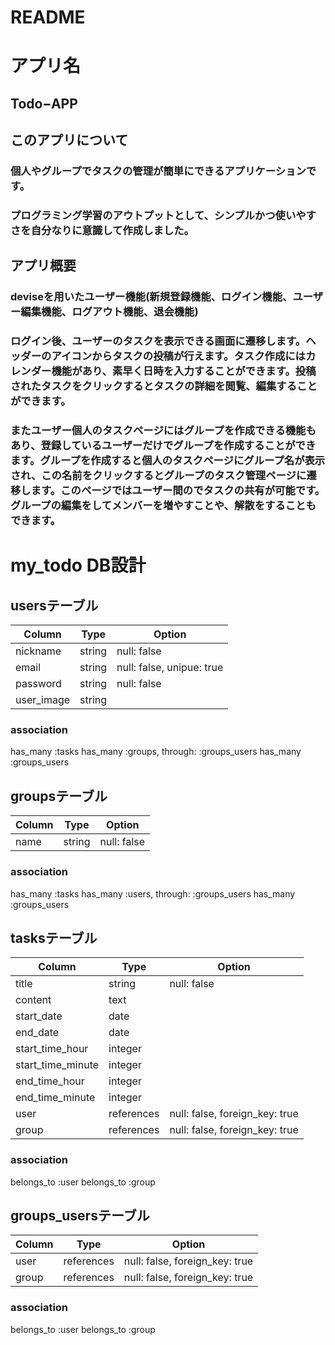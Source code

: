 # README

# アプリ名
## Todo−APP

## このアプリについて
### 個人やグループでタスクの管理が簡単にできるアプリケーションです。
### プログラミング学習のアウトプットとして、シンプルかつ使いやすさを自分なりに意識して作成しました。

## アプリ概要
### deviseを用いたユーザー機能(新規登録機能、ログイン機能、ユーザー編集機能、ログアウト機能、退会機能)
### ログイン後、ユーザーのタスクを表示できる画面に遷移します。ヘッダーのアイコンからタスクの投稿が行えます。タスク作成にはカレンダー機能があり、素早く日時を入力することができます。投稿されたタスクをクリックするとタスクの詳細を閲覧、編集することができます。
### またユーザー個人のタスクページにはグループを作成できる機能もあり、登録しているユーザーだけでグループを作成することができます。グループを作成すると個人のタスクページにグループ名が表示され、この名前をクリックするとグループのタスク管理ページに遷移します。このページではユーザー間のでタスクの共有が可能です。グループの編集をしてメンバーを増やすことや、解散をすることもできます。

# my_todo DB設計

## usersテーブル
|Column|Type|Option|
|------|----|------|
|nickname|string|null: false|
|email|string|null: false, unipue: true|
|password|string|null: false|
|user_image|string||

### association
has_many :tasks
has_many :groups, through: :groups_users
has_many :groups_users

## groupsテーブル
|Column|Type|Option|
|------|----|------|
|name|string|null: false|

### association
has_many :tasks
has_many :users, through: :groups_users
has_many :groups_users

## tasksテーブル
|Column|Type|Option|
|------|----|------|
|title|string|null: false|
|content|text||
|start_date|date||
|end_date|date||
|start_time_hour|integer||
|start_time_minute|integer||
|end_time_hour|integer||
|end_time_minute|integer||
|user|references|null: false, foreign_key: true|
|group|references|null: false, foreign_key: true|

### association
belongs_to :user
belongs_to :group

## groups_usersテーブル
|Column|Type|Option|
|------|----|------|
|user|references|null: false, foreign_key: true|
|group|references|null: false, foreign_key: true|

### association
belongs_to :user
belongs_to :group